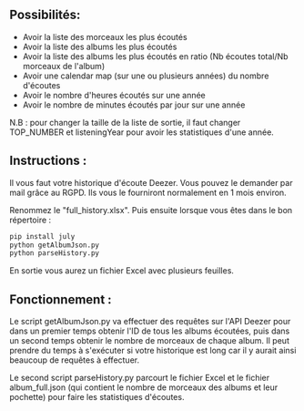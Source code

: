 Possibilités:
-

* Avoir la liste des morceaux les plus écoutés
* Avoir la liste des albums les plus écoutés
* Avoir la liste des albums les plus écoutés en ratio (Nb écoutes total/Nb morceaux de l'album)
* Avoir une calendar map (sur une ou plusieurs années) du nombre d'écoutes
* Avoir le nombre d'heures écoutés sur une année
* Avoir le nombre de minutes écoutés par jour sur une année

N.B : pour changer la taille de la liste de sortie, il faut changer TOP_NUMBER et listeningYear pour avoir les statistiques d'une année.


Instructions : 
-

Il vous faut votre historique d'écoute Deezer. Vous pouvez le demander par mail grâce au RGPD. Ils vous le fourniront normalement en 1 mois environ.

Renommez le "full_history.xlsx". Puis ensuite lorsque vous êtes dans le bon répertoire :
```bash
pip install july
python getAlbumJson.py
python parseHistory.py
```

En sortie vous aurez un fichier Excel avec plusieurs feuilles.

Fonctionnement : 
-

Le script getAlbumJson.py va effectuer des requêtes sur l'API Deezer pour dans un premier temps obtenir l'ID de tous les albums écoutées, puis dans un second temps obtenir le nombre de morceaux de chaque album. Il peut prendre du temps à s'exécuter si votre historique est long car il y aurait ainsi beaucoup de requêtes à effectuer.

Le second script parseHistory.py parcourt le fichier Excel et le fichier album_full.json (qui contient le nombre de morceaux des albums et leur pochette) pour faire les statistiques d'écoutes.